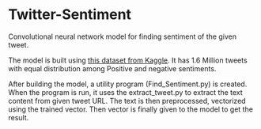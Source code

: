 # Twitter-Sentiment
Convolutional neural network model for finding sentiment of the given tweet.

The model is built using [this dataset from Kaggle](https://www.kaggle.com/kazanova/sentiment140). It has 1.6 Million tweets with equal distribution among Positive and negative sentiments.

After building the model, a utility program (Find_Sentiment.py) is created. When the program is run, it uses the extract_tweet.py to extract the text content from given tweet URL. The text is then preprocessed, vectorized using the trained vector. Then vector is finally given to the model to get the result.
